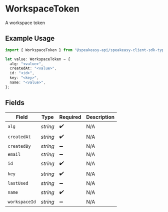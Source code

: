# WorkspaceToken

A workspace token

## Example Usage

```typescript
import { WorkspaceToken } from "@speakeasy-api/speakeasy-client-sdk-typescript/sdk/models/shared";

let value: WorkspaceToken = {
  alg: "<value>",
  createdAt: "<value>",
  id: "<id>",
  key: "<key>",
  name: "<value>",
};
```

## Fields

| Field              | Type               | Required           | Description        |
| ------------------ | ------------------ | ------------------ | ------------------ |
| `alg`              | *string*           | :heavy_check_mark: | N/A                |
| `createdAt`        | *string*           | :heavy_check_mark: | N/A                |
| `createdBy`        | *string*           | :heavy_minus_sign: | N/A                |
| `email`            | *string*           | :heavy_minus_sign: | N/A                |
| `id`               | *string*           | :heavy_check_mark: | N/A                |
| `key`              | *string*           | :heavy_check_mark: | N/A                |
| `lastUsed`         | *string*           | :heavy_minus_sign: | N/A                |
| `name`             | *string*           | :heavy_check_mark: | N/A                |
| `workspaceId`      | *string*           | :heavy_minus_sign: | N/A                |